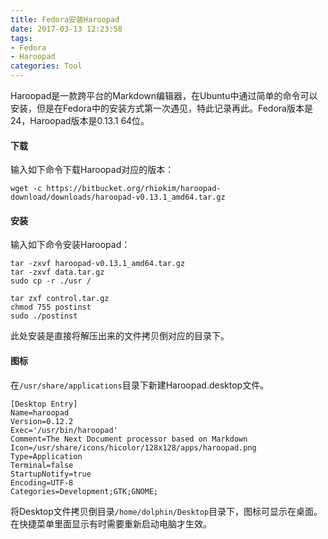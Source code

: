 ```yaml
---
title: Fedora安装Haroopad
date: 2017-03-13 12:23:58
tags:
- Fedora
- Haroopad
categories: Tool
---
```


Haroopad是一款跨平台的Markdown编辑器，在Ubuntu中通过简单的命令可以安装，但是在Fedora中的安装方式第一次遇见，特此记录再此。Fedora版本是24，Haroopad版本是0.13.1 64位。

<!-- more -->

#### 下载

输入如下命令下载Haroopad对应的版本：

```shell
wget -c https://bitbucket.org/rhiokim/haroopad-download/downloads/haroopad-v0.13.1_amd64.tar.gz
```

#### 安装

输入如下命令安装Haroopad：

```shell
tar -zxvf haroopad-v0.13.1_amd64.tar.gz
tar -zxvf data.tar.gz
sudo cp -r ./usr /

tar zxf control.tar.gz
chmod 755 postinst
sudo ./postinst
```

此处安装是直接将解压出来的文件拷贝倒对应的目录下。

#### 图标

在`/usr/share/applications`目录下新建Haroopad.desktop文件。

```shell
[Desktop Entry]
Name=haroopad
Version=0.12.2
Exec='/usr/bin/haroopad'
Comment=The Next Document processor based on Markdown
Icon=/usr/share/icons/hicolor/128x128/apps/haroopad.png
Type=Application
Terminal=false
StartupNotify=true
Encoding=UTF-8
Categories=Development;GTK;GNOME;
```

将Desktop文件拷贝倒目录`/home/dolphin/Desktop`目录下，图标可显示在桌面。在快捷菜单里面显示有时需要重新启动电脑才生效。

